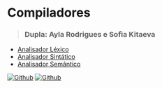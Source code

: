 # Compiladores
><h3>Dupla: Ayla Rodrigues e Sofia Kitaeva</h3>

* [Analisador Léxico]()
* [Analisador Sintático]()
* [Analisador Semântico]()

[![Github](https://img.shields.io/badge/-Github-%23121011?style=for-the-badge&logo=github&logoColor=white)](https://github.com/AylaRodrigues)
[![Github](https://img.shields.io/badge/-Github-%23121011?style=for-the-badge&logo=github&logoColor=white)](https://github.com/SofiaKitaeva)
